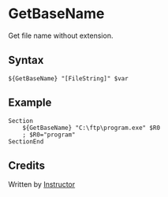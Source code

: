 # GetBaseName

Get file name without extension.

## Syntax

	${GetBaseName} "[FileString]" $var

## Example

	Section
		${GetBaseName} "C:\ftp\program.exe" $R0
		; $R0="program"
	SectionEnd

## Credits

Written by [Instructor][1]

[1]: http://nsis.sourceforge.net/User:Instructor
